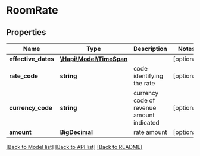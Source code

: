 # RoomRate

## Properties
Name | Type | Description | Notes
------------ | ------------- | ------------- | -------------
**effective_dates** | [**\Hapi\Model\TimeSpan**](TimeSpan.md) |  | [optional] 
**rate_code** | **string** | code identifying the rate | [optional] 
**currency_code** | **string** | currency code of revenue amount indicated | [optional] 
**amount** | [**BigDecimal**](BigDecimal.md) | rate amount | [optional] 

[[Back to Model list]](../README.md#documentation-for-models) [[Back to API list]](../README.md#documentation-for-api-endpoints) [[Back to README]](../README.md)

